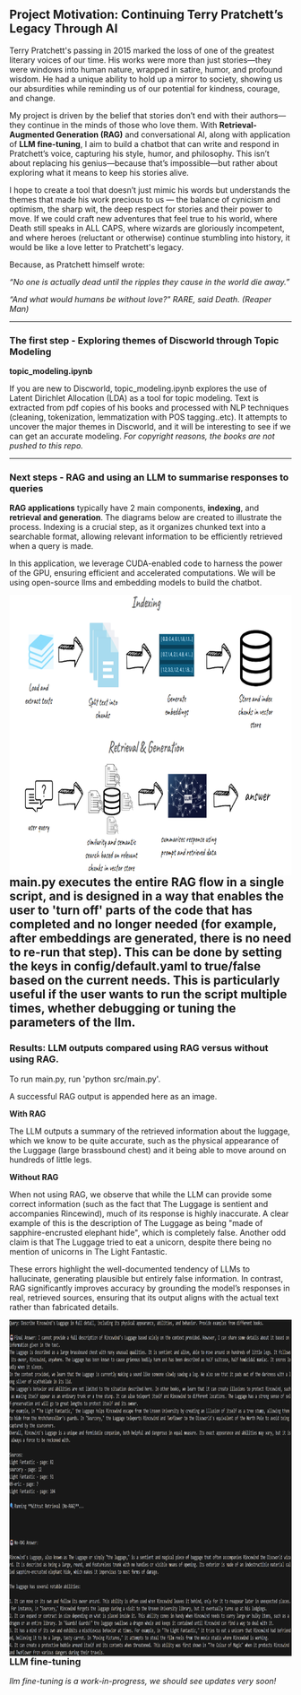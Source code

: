 ## Project Motivation: Continuing Terry Pratchett’s Legacy Through AI

Terry Pratchett's passing in 2015 marked the loss of one of the greatest literary voices of our time. His works were more than just stories—they were windows into human nature, wrapped in satire, humor, and profound wisdom. He had a unique ability to hold up a mirror to society, showing us our absurdities while reminding us of our potential for kindness, courage, and change.

My project is driven by the belief that stories don’t end with their authors—they continue in the minds of those who love them. With **Retrieval-Augmented Generation (RAG)** and conversational AI, along with application of **LLM fine-tuning**, I aim to build a chatbot that can write and respond in Pratchett’s voice, capturing his style, humor, and philosophy. This isn’t about replacing his genius—because that’s impossible—but rather about exploring what it means to keep his stories alive.

I hope to create a tool that doesn’t just mimic his words but understands the themes that made his work precious to us — the balance of cynicism and optimism, the sharp wit, the deep respect for stories and their power to move. If we could craft new adventures that feel true to his world, where Death still speaks in ALL CAPS, where wizards are gloriously incompetent, and where heroes (reluctant or otherwise) continue stumbling into history, it would be like a love letter to Pratchett's legacy.

Because, as Pratchett himself wrote:

*“No one is actually dead until the ripples they cause in the world die away.”*

*“And what would humans be without love?" RARE, said Death. (Reaper Man)*

---

### The first step - Exploring themes of Discworld through Topic Modeling

**topic_modeling.ipynb**

If you are new to Discworld, topic_modeling.ipynb explores the use of Latent Dirichlet Allocation (LDA) as a tool for topic modeling. Text is extracted from pdf copies of his books and processed with NLP techniques (cleaning, tokenization, lemmatization with POS tagging..etc). 
It attempts to uncover the major themes in Discworld, and it will be interesting to see if we can get an accurate modeling. 
*For copyright reasons, the books are not pushed to this repo.*

---
### Next steps - RAG and using an LLM to summarise responses to queries

**RAG applications** 
typically have 2 main components, **indexing**, and **retrieval and generation**. The diagrams below are created to illustrate the process.
Indexing is a crucial step, as it organizes chunked text into a searchable format, allowing relevant information to be efficiently retrieved when a query is made.

In this application, we leverage CUDA-enabled code to harness the power of the GPU, ensuring efficient and accelerated computations. We will be using open-source llms and embedding models to build the chatbot.

<img src="images/Processdiagrams.png" width="800" height="500" style="float:left; margin-right:10px;" />

**main.py** 
executes the entire RAG flow in a single script, and is designed in a way that enables the user to 'turn off' parts of the code that has completed and no longer needed (for example, after embeddings are generated, there is no need to re-run that step). This can be done by setting the keys in config/default.yaml to true/false based on the current needs. This is particularly useful if the user wants to run the script multiple times, whether debugging or tuning the parameters of the llm.
---
### Results: LLM outputs compared using RAG versus without using RAG.

To run main.py, run 'python src/main.py'.

A successful RAG output is appended here as an image. 

**With RAG**

The LLM outputs a summary of the retrieved information about the luggage, which we know to be quite accurate, such as the physical appearance of the Luggage (large brassbound chest) and it being able to move around on hundreds of little legs. 

**Without RAG**

When not using RAG, we observe that while the LLM can provide some correct information (such as the fact that The Luggage is sentient and accompanies Rincewind), much of its response is highly inaccurate. A clear example of this is the description of The Luggage as being "made of sapphire-encrusted elephant hide", which is completely false. Another odd claim is that The Luggage tried to eat a unicorn, despite there being no mention of unicorns in The Light Fantastic.

These errors highlight the well-documented tendency of LLMs to hallucinate, generating plausible but entirely false information. In contrast, RAG significantly improves accuracy by grounding the model’s responses in real, retrieved sources, ensuring that its output aligns with the actual text rather than fabricated details.

<img src="images/RAG_output.png" width="1200" height="600" style="float:left; margin-right:10px;" /> 

---
---
### 

### LLM fine-tuning
*llm fine-tuning is a work-in-progress, we should see updates very soon!*


